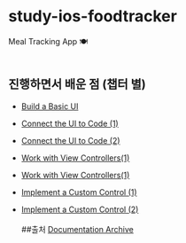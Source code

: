 # study-ios-foodtracker
Meal Tracking App 🍽
<br><br>
## 진행하면서 배운 점 (챕터 별)
- [Build a Basic UI](https://woozzang.tistory.com/46?category=909641)

- [Connect the UI to Code (1)](https://woozzang.tistory.com/47)
- [Connect the UI to Code (2)](https://woozzang.tistory.com/50)

- [Work with View Controllers(1)](https://woozzang.tistory.com/51)
- [Work with View Controllers(1)](https://woozzang.tistory.com/55)

- [Implement a Custom Control (1)](https://woozzang.tistory.com/61?category=909641)
- [Implement a Custom Control (2)](https://woozzang.tistory.com/64?category=909641)
<br><br>
##출처
[Documentation Archive](https://developer.apple.com/library/archive/referencelibrary/GettingStarted/DevelopiOSAppsSwift/BuildABasicUI.html)
